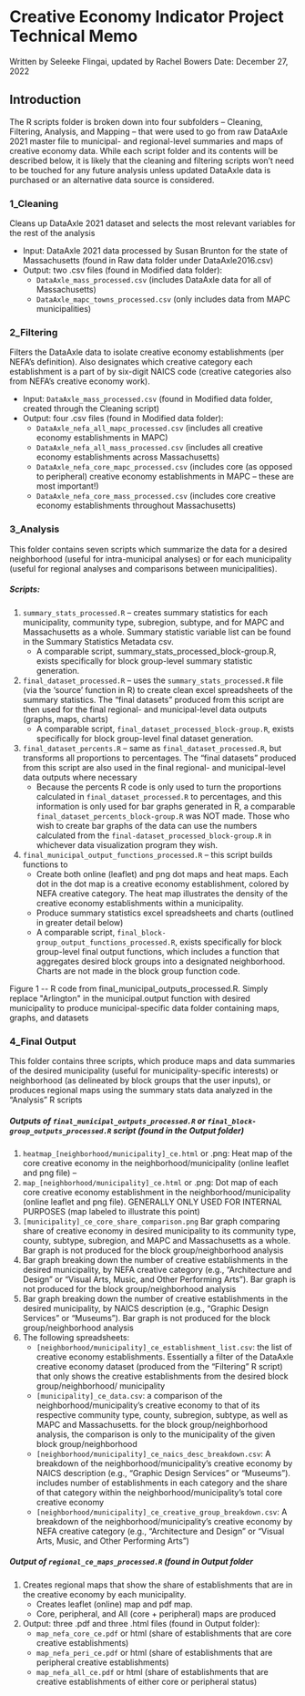 # Creative Economy Indicator Project Technical Memo

Written by Seleeke Flingai, updated by Rachel Bowers
Date: December 27, 2022

## Introduction
The R scripts folder is broken down into four subfolders – Cleaning, Filtering, Analysis, and Mapping – that were used to go from raw DataAxle 2021 master file to municipal- and regional-level summaries and maps of creative economy data. 
While each script folder and its contents will be described below, it is likely that the cleaning and filtering scripts won’t need to be touched for any future analysis unless updated DataAxle data is purchased or an alternative data source is considered. 



### 1_Cleaning
Cleans up DataAxle 2021 dataset and selects the most relevant variables for the rest of the analysis
- Input: DataAxle 2021 data processed by Susan Brunton for the state of Massachusetts (found in Raw data folder under DataAxle2016.csv)
- Output: two .csv files (found in Modified data folder): 
    - `DataAxle_mass_processed.csv` (includes DataAxle data for all of Massachusetts)
    - `DataAxle_mapc_towns_processed.csv` (only includes data from MAPC municipalities)

### 2_Filtering
Filters the DataAxle data to isolate creative economy establishments (per NEFA’s definition). Also designates which creative category each establishment is a part of by six-digit NAICS code (creative categories also from NEFA’s creative economy work).
- Input: `DataAxle_mass_processed.csv` (found in Modified data folder, created through the Cleaning script)
- Output: four .csv files (found in Modified data folder):
    - `DataAxle_nefa_all_mapc_processed.csv` (includes all creative economy establishments in MAPC)
    - `DataAxle_nefa_all_mass_processed.csv` (includes all creative economy establishments across Massachusetts)
    - `DataAxle_nefa_core_mapc_processed.csv` (includes core (as opposed to peripheral) creative economy establishments in MAPC – these are most important!)
    - `DataAxle_nefa_core_mass_processed.csv` (includes core creative economy establishments throughout Massachusetts)

### 3_Analysis
This folder contains seven scripts which summarize the data for a desired neighborhood (useful for intra-municipal analyses) or for each municipality (useful for regional analyses and comparisons between municipalities).

##### Scripts: 
1. `summary_stats_processed.R` – creates summary statistics for each municipality, community type, subregion, subtype, and for MAPC and Massachusetts as a whole. Summary statistic variable list can be found in the Summary Statistics Metadata csv. 
    - A comparable script, summary_stats_processed_block-group.R, exists specifically for block group-level summary statistic generation.
2. `final_dataset_processed.R` – uses the `summary_stats_processed.R` file (via the ‘source’ function in R) to create clean excel spreadsheets of the summary statistics. The “final datasets” produced from this script are then used for the final regional- and municipal-level data outputs (graphs, maps, charts)
    - A comparable script, `final_dataset_processed_block-group.R`, exists specifically for block group-level final dataset generation.
3. `final_dataset_percents.R` – same as `final_dataset_processed.R`, but transforms all proportions to percentages. The “final datasets” produced from this script are also used in the final regional- and municipal-level data outputs where necessary
    -	Because the percents R code is only used to turn the proportions calculated in `final_dataset_processed.R` to percentages, and this information is only used for bar graphs generated in R, a comparable `final_dataset_percents_block-group.R` was NOT made. Those who wish to create bar graphs of the data can use the numbers calculated from the `final-dataset_processed_block-group.R` in whichever data visualization program they wish.
4. `final_municipal_output_functions_processed.R` – this script builds functions to
    - Create both online (leaflet) and png dot maps and heat maps. Each dot in the dot map is a creative economy establishment, colored by NEFA creative category. The heat map illustrates the density of the creative economy establishments within a municipality. 
    - Produce summary statistics excel spreadsheets and charts (outlined in greater detail below)
    - A comparable script, `final_block-group_output_functions_processed.R`, exists specifically for block group-level final output functions, which includes a function that aggregates desired block groups into a designated neighborhood. Charts are not made in the block group function code. 

 
Figure 1 -- R code from final_municipal_outputs_processed.R. Simply replace "Arlington" in the municipal.output function with desired municipality to produce municipal-specific data folder containing maps, graphs, and datasets

### 4_Final Output
This folder contains three scripts, which produce maps and data summaries of the desired municipality (useful for municipality-specific interests) or neighborhood (as delineated by block groups that the user inputs), or produces regional maps using the summary stats data analyzed in the “Analysis” R scripts

##### Outputs of `final_municipal_outputs_processed.R` or `final_block-group_outputs_processed.R` script (found in the Output folder)
1.	`heatmap_[neighborhood/municipality]_ce.html` or .png: Heat map of the core creative economy in the neighborhood/municipality (online leaflet and png file) – 
2.	`map_[neighborhood/municipality]_ce.html` or .png: Dot map of each core creative economy establishment in the neighborhood/municipality (online leaflet and png file). GENERALLY ONLY USED FOR INTERNAL PURPOSES (map labeled to illustrate this point)
3.	`[municipality]_ce_core_share_comparison.png` Bar graph comparing share of creative economy in desired municipality to its community type, county, subtype, subregion, and MAPC and Massachusetts as a whole. Bar graph is not produced for the block group/neighborhood analysis
4.	Bar graph breaking down the number of creative establishments in the desired municipality, by NEFA creative category (e.g., “Architecture and Design” or “Visual Arts, Music, and Other Performing Arts”). Bar graph is not produced for the block group/neighborhood analysis
5. Bar graph breaking down the number of creative establishments in the desired municipality, by NAICS description (e.g., “Graphic Design Services” or “Museums”). Bar graph is not produced for the block group/neighborhood analysis
6.	The following spreadsheets:
    -	`[neighborhood/municipality]_ce_establishment_list.csv`: the list of creative economy establishments. Essentially a filter of the DataAxle creative economy dataset (produced from the “Filtering” R script) that only shows the creative establishments from the desired block group/neighborhood/ municipality
    -	`[municipality]_ce_data.csv`: a comparison of the neighborhood/municipality’s creative economy to that of its respective community type, county, subregion, subtype, as well as MAPC and Massachusetts. for the block group/neighborhood analysis, the comparison is only to the municipality of the given block group/neighborhood
    -	`[neighborhood/municipality]_ce_naics_desc_breakdown.csv`: A breakdown of the neighborhood/municipality’s creative economy by NAICS description (e.g., “Graphic Design Services” or “Museums”). includes number of establishments in each category and the share of that category within the neighborhood/municipality’s total core creative economy
    -	`[neighborhood/municipality]_ce_creative_group_breakdown.csv`: A breakdown of the neighborhood/municipality’s creative economy by NEFA creative category (e.g., “Architecture and Design” or “Visual Arts, Music, and Other Performing Arts”) 

##### Output of `regional_ce_maps_processed.R` (found in Output folder
1.	Creates regional maps that show the share of establishments that are in the creative economy by each municipality. 
    -	Creates leaflet (online) map and pdf map. 
    -	Core, peripheral, and All (core + peripheral) maps are produced
2.	Output: three .pdf and three .html files (found in Output folder):
    -	`map_nefa_core_ce.pdf` or html (share of establishments that are core creative establishments)
    -	`map_nefa_peri_ce.pdf` or html (share of establishments that are peripheral creative establishments)
    -	`map_nefa_all_ce.pdf` or html (share of establishments that are creative establishments of either core or  peripheral status)


